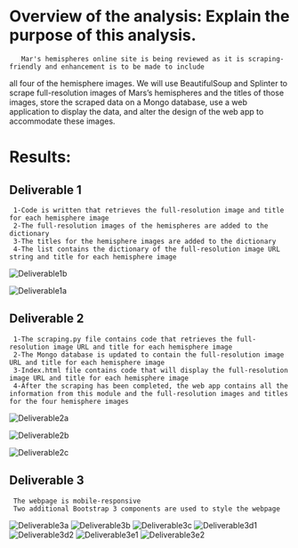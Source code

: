 # Overview of the analysis: Explain the purpose of this analysis.
       Mar's hemispheres online site is being reviewed as it is scraping-friendly and enhancement is to be made to include 
all four of the hemisphere images. We will use BeautifulSoup and Splinter to scrape full-resolution images of Mars’s hemispheres and the titles of those images, store the scraped data on a Mongo database, use a web application to display the data, and alter the design of the web app to accommodate these images.

# Results: 

  ## Deliverable 1
     1-Code is written that retrieves the full-resolution image and title for each hemisphere image 
     2-The full-resolution images of the hemispheres are added to the dictionary
     3-The titles for the hemisphere images are added to the dictionary
     4-The list contains the dictionary of the full-resolution image URL string and title for each hemisphere image

 ![Deliverable1b](Images/Deliverable1b.PNG)   
 
 ![Deliverable1a](Images/Deliverable1a.PNG)
 
     
  ## Deliverable 2
     1-The scraping.py file contains code that retrieves the full-resolution image URL and title for each hemisphere image
     2-The Mongo database is updated to contain the full-resolution image URL and title for each hemisphere image  
     3-Index.html file contains code that will display the full-resolution image URL and title for each hemisphere image  
     4-After the scraping has been completed, the web app contains all the information from this module and the full-resolution images and titles for the four hemisphere images 

  ![Deliverable2a](Images/Deliverable2a.PNG)

  ![Deliverable2b](Images/Deliverable2b.PNG)

  ![Deliverable2c](Images/Deliverable2c.PNG)


  ## Deliverable 3

     The webpage is mobile-responsive
     Two additional Bootstrap 3 components are used to style the webpage

   ![Deliverable3a](Images/Deliverable3a.PNG)
   ![Deliverable3b](Images/Deliverable3b.PNG)
   ![Deliverable3c](Images/Deliverable3c.PNG)
   ![Deliverable3d1](Images/Deliverable3d1.PNG)
   ![Deliverable3d2](Images/Deliverable3d2.PNG)
   ![Deliverable3e1](Images/Deliverable3e1.PNG)
   ![Deliverable3e2](Images/Deliverable3e2.PNG)
